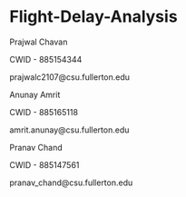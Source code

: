
<!DOCTYPE html>
<html lang="en">
<head>
    <meta charset="UTF-8">
    <meta name="viewport" content="width=device-width, initial-scale=1.0">
    
</head>
<body>
    <h1>Flight-Delay-Analysis</h1>
    
  <p>Prajwal Chavan</p>
    <p>CWID - 885154344</p>
    <p>prajwalc2107@csu.fullerton.edu</p>
<!DOCTYPE html>
<html lang="en">
<head>
    <meta charset="UTF-8">
    <meta name="viewport" content="width=device-width, initial-scale=1.0">
    
</head>
<body>    
    <p>Anunay Amrit</p>
    <p>CWID - 885165118</p>
    <p>amrit.anunay@csu.fullerton.edu</p>

  </body>
</html>
    <p>Pranav Chand</p>
    <p>CWID - 885147561</p>
    <p>pranav_chand@csu.fullerton.edu</p>

  
</body>
</html>
